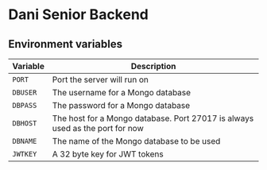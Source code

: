 # Dani Senior Backend
## Environment variables
| Variable | Description                                                                  |
|----------|------------------------------------------------------------------------------|
| `PORT`     | Port the server will run on                                                  |
| `DBUSER`   | The username for a Mongo database                                            |
| `DBPASS`   | The password for a Mongo database                                            |
| `DBHOST`   | The host for a Mongo database. Port 27017 is always used as the port for now |
| `DBNAME`   | The name of the Mongo database to be used                                    |
| `JWTKEY `  | A 32 byte key for JWT tokens                                                 |